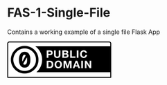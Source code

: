 # FAS-1-Single-File

Contains a working example of a single file Flask App

![](https://github.com/creativecommons/cc-assets/blob/main/license_badges/big/cc_zero.svg)